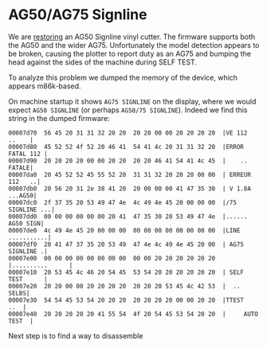# AG50/AG75 Signline

We are [restoring](https://hack42.nl/wiki/AristoVinylsnijder) an AG50 Signline
vinyl cutter. The firmware supports both the AG50 and the wider AG75.
Unfortunately the model detection appears to be broken, causing the plotter to
report duty as an AG75 and bumping the head against the sides of the machine
during SELF TEST.

To analyze this problem we dumped the memory of the device, which appears
m86k-based.

On machine startup it shows `AG75 SIGNLINE` on the display, where we would
expect `AG50 SIGNLINE` (or perhaps `AG50/75 SIGNLINE`). Indeed we find this
string in the dumped firmware:

```
00007d70  56 45 20 31 31 32 20 20  20 20 00 00 20 20 20 20  |VE 112    ..    |
00007d80  45 52 52 4f 52 20 46 41  54 41 4c 20 31 31 32 20  |ERROR FATAL 112 |
00007d90  20 20 20 20 00 00 20 20  20 20 46 41 54 41 4c 45  |    ..    FATALE|
00007da0  20 45 52 52 45 55 52 20  31 31 32 20 20 20 00 00  | ERREUR 112   ..|
00007db0  20 56 20 31 2e 38 41 20  20 00 00 00 41 47 35 30  | V 1.8A  ...AG50|
00007dc0  2f 37 35 20 53 49 47 4e  4c 49 4e 45 20 00 00 00  |/75 SIGNLINE ...|
00007dd0  00 00 00 00 00 00 20 41  47 35 30 20 53 49 47 4e  |...... AG50 SIGN|
00007de0  4c 49 4e 45 20 00 00 00  00 00 00 00 00 00 00 00  |LINE ...........|
00007df0  20 41 47 37 35 20 53 49  47 4e 4c 49 4e 45 20 00  | AG75 SIGNLINE .|
00007e00  00 00 00 00 00 00 00 00  00 00 20 20 20 20 20 20  |..........      |
00007e10  20 53 45 4c 46 20 54 45  53 54 20 20 20 20 20 20  | SELF TEST      |
00007e20  20 20 00 00 20 20 20 20  20 20 20 53 45 4c 42 53  |  ..       SELBS|
00007e30  54 54 45 53 54 20 20 20  20 20 20 20 00 00 20 20  |TTEST       ..  |
00007e40  20 20 20 20 20 41 55 54  4f 20 54 45 53 54 20 20  |     AUTO TEST  |
```

Next step is to find a way to disassemble

